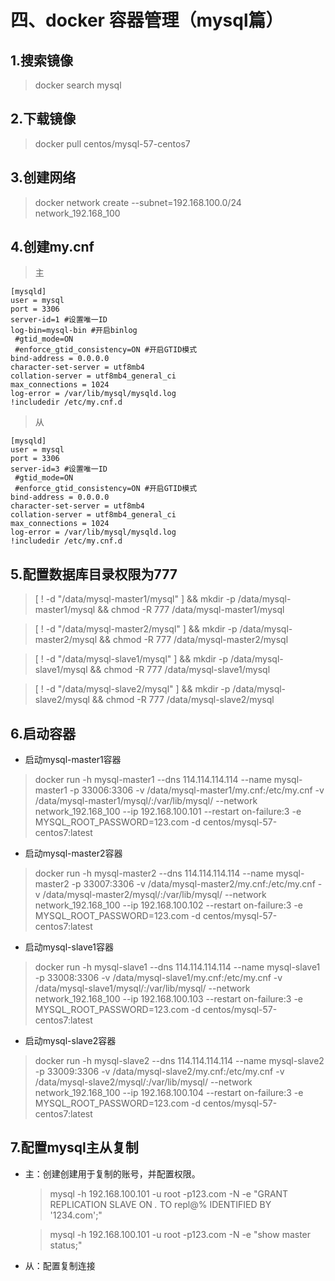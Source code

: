 # 四、docker 容器管理（mysql篇）

## 1.搜索镜像
> docker search mysql

## 2.下载镜像
> docker pull centos/mysql-57-centos7

## 3.创建网络
> docker network create --subnet=192.168.100.0/24 network_192.168_100

## 4.创建my.cnf
> 主
```
[mysqld]
user = mysql
port = 3306
server-id=1 #设置唯一ID
log-bin=mysql-bin #开启binlog
 #gtid_mode=ON
 #enforce_gtid_consistency=ON #开启GTID模式
bind-address = 0.0.0.0
character-set-server = utf8mb4
collation-server = utf8mb4_general_ci
max_connections = 1024
log-error = /var/lib/mysql/mysqld.log
!includedir /etc/my.cnf.d
```
> 从
```
[mysqld]
user = mysql
port = 3306
server-id=3 #设置唯一ID
 #gtid_mode=ON
 #enforce_gtid_consistency=ON #开启GTID模式
bind-address = 0.0.0.0
character-set-server = utf8mb4
collation-server = utf8mb4_general_ci
max_connections = 1024
log-error = /var/lib/mysql/mysqld.log
!includedir /etc/my.cnf.d
```
## 5.配置数据库目录权限为777
> [ ! -d "/data/mysql-master1/mysql" ] && mkdir -p /data/mysql-master1/mysql && chmod -R 777 /data/mysql-master1/mysql

> [ ! -d "/data/mysql-master2/mysql" ] && mkdir -p /data/mysql-master2/mysql && chmod -R 777 /data/mysql-master2/mysql

> [ ! -d "/data/mysql-slave1/mysql" ] && mkdir -p /data/mysql-slave1/mysql && chmod -R 777 /data/mysql-slave1/mysql

> [ ! -d "/data/mysql-slave2/mysql" ] && mkdir -p /data/mysql-slave2/mysql && chmod -R 777 /data/mysql-slave2/mysql

## 6.启动容器
  - 启动mysql-master1容器
> docker run -h mysql-master1 --dns 114.114.114.114 --name mysql-master1 -p 33006:3306 -v /data/mysql-master1/my.cnf:/etc/my.cnf -v /data/mysql-master1/mysql/:/var/lib/mysql/ --network network_192.168_100 --ip 192.168.100.101 --restart on-failure:3  -e MYSQL_ROOT_PASSWORD=123.com -d centos/mysql-57-centos7:latest

  - 启动mysql-master2容器
> docker run -h mysql-master2 --dns 114.114.114.114 --name mysql-master2 -p 33007:3306 -v /data/mysql-master2/my.cnf:/etc/my.cnf -v /data/mysql-master2/mysql/:/var/lib/mysql/ --network network_192.168_100 --ip 192.168.100.102 --restart on-failure:3  -e MYSQL_ROOT_PASSWORD=123.com -d centos/mysql-57-centos7:latest

  - 启动mysql-slave1容器
> docker run -h mysql-slave1 --dns 114.114.114.114 --name mysql-slave1 -p 33008:3306 -v /data/mysql-slave1/my.cnf:/etc/my.cnf -v /data/mysql-slave1/mysql/:/var/lib/mysql/ --network network_192.168_100 --ip 192.168.100.103 --restart on-failure:3  -e MYSQL_ROOT_PASSWORD=123.com -d centos/mysql-57-centos7:latest

  - 启动mysql-slave2容器
> docker run -h mysql-slave2 --dns 114.114.114.114 --name mysql-slave2 -p 33009:3306 -v /data/mysql-slave2/my.cnf:/etc/my.cnf -v /data/mysql-slave2/mysql/:/var/lib/mysql/ --network network_192.168_100 --ip 192.168.100.104 --restart on-failure:3  -e MYSQL_ROOT_PASSWORD=123.com -d centos/mysql-57-centos7:latest

## 7.配置mysql主从复制
  - 主：创建创建用于复制的账号，并配置权限。
    > mysql -h 192.168.100.101 -u root -p123.com -N -e "GRANT REPLICATION SLAVE ON *.* TO repl@% IDENTIFIED BY '1234.com';"

    > mysql -h 192.168.100.101 -u root -p123.com -N -e "show master status;"

  - 从：配置复制连接
